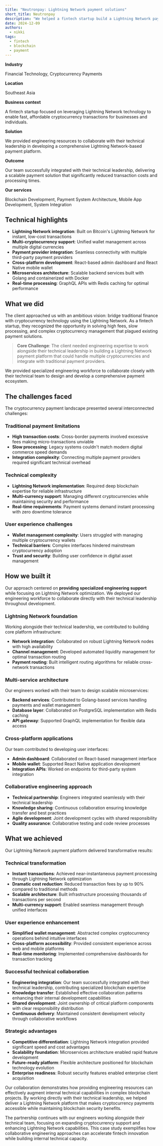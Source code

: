 ```yaml
---
title: "Neutronpay: Lightning Network payment solutions"
short_title: Neutronpay
description: "We helped a fintech startup build a Lightning Network payment platform that enables fast, low-cost cryptocurrency transactions for businesses and individuals."
date: 2024-12-09
authors:
  - nikki
tags:
  - fintech
  - blockchain
  - payment
---
```


**Industry**

Financial Technology, Cryptocurrency Payments

**Location**

Southeast Asia

**Business context**

A fintech startup focused on leveraging Lightning Network technology to enable fast, affordable cryptocurrency transactions for businesses and individuals.

**Solution**

We provided engineering resources to collaborate with their technical leadership in developing a comprehensive Lightning Network-based payment platform.

**Outcome**

Our team successfully integrated with their technical leadership, delivering a scalable payment solution that significantly reduced transaction costs and processing times.

**Our services**

Blockchain Development, Payment System Architecture, Mobile App Development, System Integration

## Technical highlights

- **Lightning Network integration**: Built on Bitcoin's Lightning Network for instant, low-cost transactions
- **Multi-cryptocurrency support**: Unified wallet management across multiple digital currencies
- **Payment provider integration**: Seamless connectivity with multiple third-party payment providers
- **Cross-platform development**: React-based admin dashboard and React Native mobile wallet
- **Microservices architecture**: Scalable backend services built with Golang and containerized with Docker
- **Real-time processing**: GraphQL APIs with Redis caching for optimal performance

## What we did

The client approached us with an ambitious vision: bridge traditional finance with cryptocurrency technology using the Lightning Network. As a fintech startup, they recognized the opportunity in solving high fees, slow processing, and complex cryptocurrency management that plagued existing payment solutions.

> **Core Challenge**: The client needed engineering expertise to work alongside their technical leadership in building a Lightning Network payment platform that could handle multiple cryptocurrencies and integrate with traditional payment providers.

We provided specialized engineering workforce to collaborate closely with their technical team to design and develop a comprehensive payment ecosystem.

## The challenges faced

The cryptocurrency payment landscape presented several interconnected challenges:

### Traditional payment limitations

- **High transaction costs**: Cross-border payments involved excessive fees making micro-transactions unviable
- **Slow processing**: Legacy systems couldn't match modern digital commerce speed demands
- **Integration complexity**: Connecting multiple payment providers required significant technical overhead

### Technical complexity

- **Lightning Network implementation**: Required deep blockchain expertise for reliable infrastructure
- **Multi-currency support**: Managing different cryptocurrencies while maintaining security and performance
- **Real-time requirements**: Payment systems demand instant processing with zero downtime tolerance

### User experience challenges

- **Wallet management complexity**: Users struggled with managing multiple cryptocurrency wallets
- **Technical barriers**: Complex interfaces hindered mainstream cryptocurrency adoption
- **Trust and security**: Building user confidence in digital asset management

## How we built it

Our approach centered on **providing specialized engineering support** while focusing on Lightning Network optimization. We deployed our engineering workforce to collaborate directly with their technical leadership throughout development.

### Lightning Network foundation

Working alongside their technical leadership, we contributed to building core platform infrastructure:

- **Network integration**: Collaborated on robust Lightning Network nodes with high availability
- **Channel management**: Developed automated liquidity management for optimal transaction routing
- **Payment routing**: Built intelligent routing algorithms for reliable cross-network transactions

### Multi-service architecture

Our engineers worked with their team to design scalable microservices:

- **Backend services**: Contributed to Golang-based services handling payments and wallet management
- **Database layer**: Collaborated on PostgreSQL implementation with Redis caching
- **API gateway**: Supported GraphQL implementation for flexible data access

### Cross-platform applications

Our team contributed to developing user interfaces:

- **Admin dashboard**: Collaborated on React-based management interface
- **Mobile wallet**: Supported React Native application development
- **Integration APIs**: Worked on endpoints for third-party system integration

### Collaborative engineering approach

- **Technical partnership**: Engineers integrated seamlessly with their technical leadership
- **Knowledge sharing**: Continuous collaboration ensuring knowledge transfer and best practices
- **Agile development**: Joint development cycles with shared responsibility
- **Quality assurance**: Collaborative testing and code review processes

## What we achieved

Our Lightning Network payment platform delivered transformative results:

### Technical transformation

- **Instant transactions**: Achieved near-instantaneous payment processing through Lightning Network optimization
- **Dramatic cost reduction**: Reduced transaction fees by up to 90% compared to traditional methods
- **Scalable architecture**: Built infrastructure processing thousands of transactions per second
- **Multi-currency support**: Enabled seamless management through unified interfaces

### User experience enhancement

- **Simplified wallet management**: Abstracted complex cryptocurrency operations behind intuitive interfaces
- **Cross-platform accessibility**: Provided consistent experience across web and mobile platforms
- **Real-time monitoring**: Implemented comprehensive dashboards for transaction tracking

### Successful technical collaboration

- **Engineering integration**: Our team successfully integrated with their technical leadership, contributing specialized blockchain expertise
- **Knowledge transfer**: Established effective collaboration patterns enhancing their internal development capabilities
- **Shared development**: Joint ownership of critical platform components with clear responsibility distribution
- **Continuous delivery**: Maintained consistent development velocity through collaborative workflows

### Strategic advantages

- **Competitive differentiation**: Lightning Network integration provided significant speed and cost advantages
- **Scalability foundation**: Microservices architecture enabled rapid feature development
- **Future-ready platform**: Flexible architecture positioned for blockchain technology evolution
- **Enterprise readiness**: Robust security features enabled enterprise client acquisition

Our collaboration demonstrates how providing engineering resources can effectively augment internal technical capabilities in complex blockchain projects. By working directly with their technical leadership, we helped deliver a Lightning Network platform that makes cryptocurrency payments accessible while maintaining blockchain security benefits.

The partnership continues with our engineers working alongside their technical team, focusing on expanding cryptocurrency support and enhancing Lightning Network capabilities. This case study exemplifies how collaborative engineering approaches can accelerate fintech innovation while building internal technical capacity.
